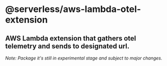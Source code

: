 # @serverless/aws-lambda-otel-extension

## AWS Lambda extension that gathers otel telemetry and sends to designated url.

_Note: Package it's still in experimental stage and subject to major changes._
